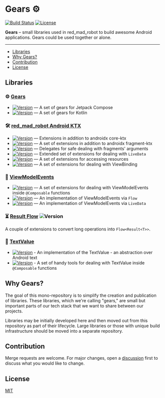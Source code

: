 # Gears :gear:

[![Build Status](https://img.shields.io/github/actions/workflow/status/RedMadRobot/gears-android/main.yml?branch=main&style=flat-square)][ci]
[![License](https://img.shields.io/github/license/RedMadRobot/gears-android?style=flat-square)][license]

**Gears** – small libraries used in red_mad_robot to build awesome Android applications.
Gears could be used together or alone.

---
<!-- START doctoc generated TOC please keep comment here to allow auto update -->
<!-- DON'T EDIT THIS SECTION, INSTEAD RE-RUN doctoc TO UPDATE -->

- [Libraries](#libraries)
- [Why Gears?](#why-gears)
- [Contribution](#contribution)
- [License](#license)

<!-- END doctoc generated TOC please keep comment here to allow auto update -->

## Libraries

### :gear: **[Gears](gears/)**

- [![Version](https://img.shields.io/maven-central/v/com.redmadrobot.gears/gears-compose?style=flat-square&label=gears-compose)][gears-compose] — A set of gears for Jetpack Compose
- [![Version](https://img.shields.io/maven-central/v/com.redmadrobot.gears/gears-kotlin?style=flat-square&label=gears-kotlin)][gears-kotlin] — A set of gears for Kotlin

### :hammer_and_wrench: **[red_mad_robot Android KTX](ktx/)**

- [![Version](https://img.shields.io/maven-central/v/com.redmadrobot.extensions/core-ktx?style=flat-square&label=core-ktx)][core-ktx] — Extensions in addition to androidx core-ktx
- [![Version](https://img.shields.io/maven-central/v/com.redmadrobot.extensions/fragment-ktx?style=flat-square&label=fragment-ktx)][fragment-ktx] — A set of extensions in addition to androidx fragment-ktx
- [![Version](https://img.shields.io/maven-central/v/com.redmadrobot.extensions/fragment-args-ktx?style=flat-square&label=fragment-args-ktx)][fragment-args-ktx] — Delegates for safe dealing with fragments' arguments
- [![Version](https://img.shields.io/maven-central/v/com.redmadrobot.extensions/lifecycle-livedata-ktx?style=flat-square&label=lifecycle-livedata-ktx)][lifecycle-livedata-ktx] — Extended set of extensions for dealing with `LiveData`
- [![Version](https://img.shields.io/maven-central/v/com.redmadrobot.extensions/resources-ktx?style=flat-square&label=resources-ktx)][resources-ktx] — A set of extensions for accessing resources
- [![Version](https://img.shields.io/maven-central/v/com.redmadrobot.extensions/viewbinding-ktx?style=flat-square&label=viewbinding-ktx)][viewbinding-ktx] — A set of extensions for dealing with ViewBinding

### :mag_right: **[ViewModelEvents](viewmodelevents/)**

- [![Version](https://img.shields.io/maven-central/v/com.redmadrobot.gears/kotlin?style=flat-square&label=viewmodelevents-compose)][viewmodelevents-compose] — A set of extensions for dealing with ViewModelEvents inside `@Composable` functions
- [![Version](https://img.shields.io/maven-central/v/com.redmadrobot.gears/kotlin?style=flat-square&label=viewmodelevents-flow)][viewmodelevents-flow] — An implementation of ViewModelEvents via `Flow`
- [![Version](https://img.shields.io/maven-central/v/com.redmadrobot.gears/kotlin?style=flat-square&label=viewmodelevents-livedata)][viewmodelevents-livedata] — An implementation of ViewModelEvents via `LiveData`

### :hourglass_flowing_sand: **[Result Flow](resultflow/)** ![Version](https://img.shields.io/maven-central/v/com.redmadrobot.gears/resultflow?style=flat-square)

A couple of extensions to convert long operations into `Flow<Result<T>>`.

### :speech_balloon: **[TextValue](textvalue/)**

- [![Version](https://img.shields.io/maven-central/v/com.redmadrobot.gears/kotlin?style=flat-square&label=textvalue-common)][textvalue-common] - An implementation of the TextValue - an abstraction over Android text
- [![Version](https://img.shields.io/maven-central/v/com.redmadrobot.gears/kotlin?style=flat-square&label=textvalue-compose)][textvalue-compose] - A set of handy tools for dealing with TextValue inside `@Composable` functions

## Why Gears?

The goal of this mono-repository is to simplify the creation and publication of libraries.
These libraries, which we're calling "gears," are small but important parts of our tech stack that we want to share between our projects.

Libraries may be initially developed here and then moved out from this repository as part of their lifecycle.
Large libraries or those with unique build infrastructure should be moved into a separate repository.

## Contribution

Merge requests are welcome.
For major changes, open a [discussion][discussions] first to discuss what you would like to change.

## License

[MIT][license]

[core-ktx]: ktx/core-ktx/
[fragment-ktx]: ktx/fragment-ktx/
[fragment-args-ktx]: ktx/fragment-args-ktx/
[lifecycle-livedata-ktx]: ktx/lifecycle-livedata-ktx/
[resources-ktx]: ktx/resources-ktx/
[viewbinding-ktx]: ktx/viewbinding-ktx/
[license]: LICENSE

[gears-compose]: gears/gears-compose
[gears-kotlin]: gears/gears-kotlin

[viewmodelevents-compose]: viewmodelevents/viewmodelevents-compose/
[viewmodelevents-flow]: viewmodelevents/viewmodelevents-flow/
[viewmodelevents-livedata]: viewmodelevents/viewmodelevents-livedata/

[textvalue-common]: textvalue/textvalue-common/
[textvalue-compose]: textvalue/textvalue-compose/

[ci]: https://github.com/RedMadRobot/gears-android/actions?query=branch%3Amain++
[discussions]: https://github.com/RedMadRobot/gears-android/discussions
